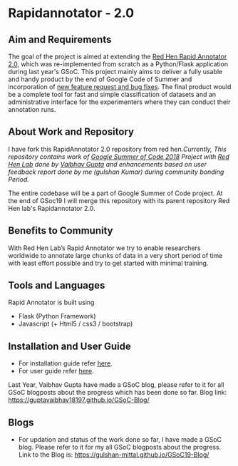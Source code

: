 # Rapidannotator - 2.0

## Aim and Requirements
The goal of the project is aimed at extending the [​Red Hen Rapid Annotator​ 2.0](https://github.com/RedHenLab/RapidAnnotator-2.0), which was re-implemented from scratch as a Python/Flask application during last year's GSoC​. ​This project mainly aims to deliver a fully usable and handy product by the end of Google Code of Summer and incorporation of ​[new feature request and bug fixes](https://sites.google.com/case.edu/techne-public-site/red-hen-rapid-annotator)​. 
The ​​final product would be a complete tool for fast and simple classification of datasets and ​an administrative interface ​for the experimenters where they can conduct their annotation runs.

## About Work and Repository
I have fork this RapidAnnotator 2.0 repository from red hen._Currently, This repository contains work of [Google Summer of Code 2018](https://summerofcode.withgoogle.com/organizations/4720430959558656/#6346511479209984) Project with [Red Hen Lab](http://www.redhenlab.org/) done by [Vaibhav Gupta](https://github.com/guptavaibhav18197/) and enhancements based on user feedback report done by me (gulshan Kumar) during community bonding Period._

The entire codebase will be a part of Google Summer of Code project. At the end of GSoc19 I will merge this repository with its parent repository Red Hen lab's Rapidannotator 2.0.

## Benefits to Community
With Red Hen Lab’s Rapid Annotator we try to enable researchers worldwide to annotate large chunks of data in a very short period of time with least effort possible and try to get started with minimal training.

## Tools and Languages
Rapid Annotator is built using
* Flask (Python Framework)
* Javascript (+ Html5 / css3 / bootstrap) 

## Installation and User Guide
* For installation guide refer [here](https://github.com/RedHenLab/RapidAnnotator-2.0/blob/master/docs/installation_guide.md).
* For user guide refer [here](https://github.com/guptavaibhav18197/rapidannotator/blob/master/docs/user_guide.md).

Last Year, Vaibhav Gupta have made a GSoC blog, please refer to it for all GSoC blogposts about the progress which has been done so far. Blog link: https://guptavaibhav18197.github.io/GSoC-Blog/

## Blogs
* For updation and status of the work done so far, I have made a GSoC blog. Please refer to it for my all GSoC blogposts about the progress. Link to the Blog is: https://gulshan-mittal.github.io/GSoC19-Blog/ 

